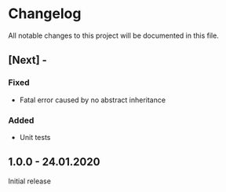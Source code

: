 # Changelog
All notable changes to this project will be documented in this file.

## [Next] -

### Fixed

- Fatal error caused by no abstract inheritance

### Added

- Unit tests

## 1.0.0 - 24.01.2020

Initial release
